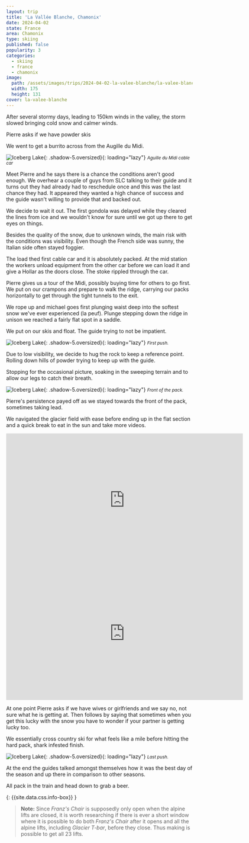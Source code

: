 ```yaml
---
layout: trip
title: 'La Vallée Blanche, Chamonix'
date: 2024-04-02
state: France
area: Chamonix
type: skiing
published: false
popularity: 3
categories:
  - skiing
  - france
  - chamonix
image:
  path: /assets/images/trips/2024-04-02-la-valee-blanche/la-valee-blanche-thumb.png
  width: 175
  height: 131
cover: la-valee-blanche
---
```


After several stormy days, leading to 150km winds in the valley, the storm slowed bringing cold snow and calmer winds.

Pierre asks if we have powder skis

We went to get a burrito across from the Augille du Midi.

![Iceberg Lake](/assets/images/trips/2024-04-02-la-valee-blanche/aguille-du-midi-cable-car.png "Aguille du Midi cable car"){: .shadow-5.oversized}{: loading="lazy"} <small><i>Aguille du Midi cable car</i></small>

Meet Pierre and he says there is a chance the conditions aren't good enough. We overhear a couple of guys from SLC talking to their guide and it turns out they had already had to reschedule once and this was the last chance they had. It appeared they wanted a high chance of success and the guide wasn't willing to provide that and backed out.

We decide to wait it out. The first gondola was delayed while they cleared the lines from ice and we wouldn't know for sure until we got up there to get eyes on things.

Besides the quality of the snow, due to unknown winds, the main risk with the conditions was visibility. Even though the French side was sunny, the Italian side often stayed foggier.

The load thed first cable car and it is absolutely packed. At the mid station the workers unload equipment from the other car before we can load it and give a Hollar as the doors close. The stoke rippled through the car.

Pierre gives us a tour of the Midi, possibly buying time for others to go first. We put on our crampons and prepare to walk the ridge, carrying our packs horizontally to get through the tight tunnels to the exit.

We rope up and michael goes first plunging waist deep into the softest snow we've ever experienced (la peuf). Plunge stepping down the ridge in unison we reached a fairly flat spot in a saddle.

We put on our skis and float. The guide trying to not be impatient.

![Iceberg Lake](/assets/images/trips/2024-04-02-la-valee-blanche/first-push.png "First push"){: .shadow-5.oversized}{: loading="lazy"} <small><i>First push.</i></small>

Due to low visibility, we decide to hug the rock to keep a reference point. Rolling down hills of powder trying to keep up with the guide.

Stopping for the occasional picture, soaking in the sweeping terrain and to allow our legs to catch their breath.

![Iceberg Lake](/assets/images/trips/2024-04-02-la-valee-blanche/front-of-the-pack.png "Front of the pack"){: .shadow-5.oversized}{: loading="lazy"} <small><i>Front of the pack.</i></small>

Pierre's persistence payed off as we stayed towards the front of the pack, sometimes taking lead.

We navigated the glacier field with ease before ending up in the flat section and a quick break to eat in the sun and take more videos.

<div class="video oversized landscape pv2">
  <div class="fl-ns w-50-ns w-100 pl5-ns">
    <iframe title="vimeo-player" src="https://player.vimeo.com/video/940324966?h=15ca0bf42a" width="640" height="360" frameborder="0"    allowfullscreen></iframe>
  </div>
  <div class="fr-ns w-50-ns w-100 pr5-ns">
    <iframe title="vimeo-player" src="https://player.vimeo.com/video/940326759?h=9348e00819" width="640" height="360" frameborder="0"    allowfullscreen></iframe>
  </div>
  <div class="cb"></div>
</div>

At one point Pierre asks if we have wives or girlfriends and we say no, not sure what he is getting at. Then follows by saying that sometimes when you get this lucky with the snow you have to wonder if your partner is getting lucky too.

We essentially cross country ski for what feels like a mile before hitting the hard pack, shark infested finish.

![Iceberg Lake](/assets/images/trips/2024-04-02-la-valee-blanche/last-push.png "Last push"){: .shadow-5.oversized}{: loading="lazy"} <small><i>Last push.</i></small>

At the end the guides talked amongst themselves how it was the best day of the season and up there in comparison to other seasons.

All pack in the train and head down to grab a beer.

{: {{site.data.css.info-box}} }
> **Note:** Since _Franz's Chair_ is supposedly only open when the alpine lifts are closed, it is worth researching if there is ever a short window where it is possible to do both _Franz's Chair_ after it opens and all the alpine lifts, including _Glacier T-bar_, before they close.
> Thus making is possible to get all 23 lifts.

